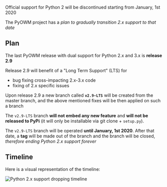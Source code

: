 Official support for Python 2 will be discontinued starting from January, 1st 2020

The PyOWM project has a *plan to gradually transition 2.x support to that date*

## Plan
The last PyOWM release with dual support for Python 2.x and 3.x is **release 2.9**

Release 2.9 will benefit of a "Long Term Support" (LTS) for
  - bug fixing cross-impacting 2.x-3.x code
  - fixing of 2.x specific issues

Upon release 2.9 a new branch called **`v2.9-LTS`** will be created from the master branch, and the above mentioned fixes will be then applied on such a branch

The `v2.9-LTS` branch **will not embed any new feature** and **will not be released to PyPi** (it will only be installable via git clone + `setup.py`).

The `v2.9-LTS` branch will be operated **until January, 1st 2020**. After that date, a **tag** will be made out of the branch and the branch will be closed, *therefore ending Python 2.x support forever*


## Timeline
Here is a visual representation of the timeline:

![Python 2.x support dropping timeline](http://i63.tinypic.com/34dnabo.jpg)